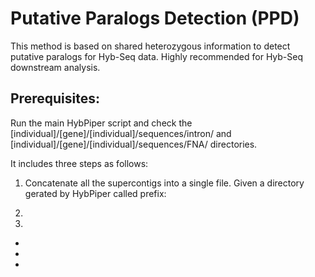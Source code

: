 # Putative Paralogs Detection (PPD)

This method is based on shared heterozygous information to detect putative paralogs for Hyb-Seq data. Highly recommended for Hyb-Seq downstream analysis.

## Prerequisites:
Run the main HybPiper script and check the [individual]/[gene]/[individual]/sequences/intron/ and [individual]/[gene]/[individual]/sequences/FNA/ directories.

It includes three steps as follows:



1. Concatenate all the supercontigs into a single file. Given a directory gerated by HybPiper called prefix:

2.

3.

*
*
*
